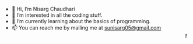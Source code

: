 - 👋 Hi, I’m Nisarg Chaudhari
- 👀 I’m interested in all the coding stuff.
- 🌱 I’m currently learning about the basics of programming.
- 📫 You can reach me by mailing me at sunisarg05@gmail.com
<marquee>Nisarg</marquee>
<!---
nisargcha/nisargcha is a ✨ special ✨ repository because its `README.md` (this file) appears on your GitHub profile.
You can click the Preview link to take a look at your changes.
--->
